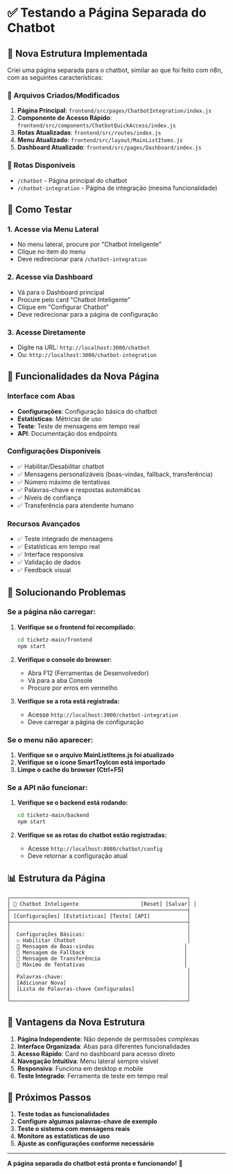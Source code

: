 # ✅ Testando a Página Separada do Chatbot

## 🚀 Nova Estrutura Implementada

Criei uma página separada para o chatbot, similar ao que foi feito com n8n, com as seguintes características:

### 📁 Arquivos Criados/Modificados

1. **Página Principal**: `frontend/src/pages/ChatbotIntegration/index.js`
2. **Componente de Acesso Rápido**: `frontend/src/components/ChatbotQuickAccess/index.js`
3. **Rotas Atualizadas**: `frontend/src/routes/index.js`
4. **Menu Atualizado**: `frontend/src/layout/MainListItems.js`
5. **Dashboard Atualizado**: `frontend/src/pages/Dashboard/index.js`

### 🔗 Rotas Disponíveis

- `/chatbot` - Página principal do chatbot
- `/chatbot-integration` - Página de integração (mesma funcionalidade)

## 🧪 Como Testar

### 1. **Acesse via Menu Lateral**
- No menu lateral, procure por "Chatbot Inteligente"
- Clique no item do menu
- Deve redirecionar para `/chatbot-integration`

### 2. **Acesse via Dashboard**
- Vá para o Dashboard principal
- Procure pelo card "Chatbot Inteligente" 
- Clique em "Configurar Chatbot"
- Deve redirecionar para a página de configuração

### 3. **Acesse Diretamente**
- Digite na URL: `http://localhost:3000/chatbot`
- Ou: `http://localhost:3000/chatbot-integration`

## 🎯 Funcionalidades da Nova Página

### **Interface com Abas**
- **Configurações**: Configuração básica do chatbot
- **Estatísticas**: Métricas de uso
- **Teste**: Teste de mensagens em tempo real
- **API**: Documentação dos endpoints

### **Configurações Disponíveis**
- ✅ Habilitar/Desabilitar chatbot
- ✅ Mensagens personalizáveis (boas-vindas, fallback, transferência)
- ✅ Número máximo de tentativas
- ✅ Palavras-chave e respostas automáticas
- ✅ Níveis de confiança
- ✅ Transferência para atendente humano

### **Recursos Avançados**
- ✅ Teste integrado de mensagens
- ✅ Estatísticas em tempo real
- ✅ Interface responsiva
- ✅ Validação de dados
- ✅ Feedback visual

## 🔧 Solucionando Problemas

### **Se a página não carregar:**

1. **Verifique se o frontend foi recompilado:**
   ```bash
   cd ticketz-main/frontend
   npm start
   ```

2. **Verifique o console do browser:**
   - Abra F12 (Ferramentas de Desenvolvedor)
   - Vá para a aba Console
   - Procure por erros em vermelho

3. **Verifique se a rota está registrada:**
   - Acesse `http://localhost:3000/chatbot-integration`
   - Deve carregar a página de configuração

### **Se o menu não aparecer:**

1. **Verifique se o arquivo MainListItems.js foi atualizado**
2. **Verifique se o ícone SmartToyIcon está importado**
3. **Limpe o cache do browser (Ctrl+F5)**

### **Se a API não funcionar:**

1. **Verifique se o backend está rodando:**
   ```bash
   cd ticketz-main/backend
   npm start
   ```

2. **Verifique se as rotas do chatbot estão registradas:**
   - Acesse `http://localhost:8080/chatbot/config`
   - Deve retornar a configuração atual

## 📊 Estrutura da Página

```
┌─────────────────────────────────────────────────────────┐
│ 🤖 Chatbot Inteligente                    [Reset] [Salvar] │
├─────────────────────────────────────────────────────────┤
│ [Configurações] [Estatísticas] [Teste] [API]            │
├─────────────────────────────────────────────────────────┤
│                                                         │
│  Configurações Básicas:                                 │
│  ☐ Habilitar Chatbot                                    │
│  📝 Mensagem de Boas-vindas                             │
│  📝 Mensagem de Fallback                                │
│  📝 Mensagem de Transferência                           │
│  🔢 Máximo de Tentativas                                │
│                                                         │
│  Palavras-chave:                                        │
│  [Adicionar Nova]                                       │
│  [Lista de Palavras-chave Configuradas]                 │
│                                                         │
└─────────────────────────────────────────────────────────┘
```

## 🎉 Vantagens da Nova Estrutura

1. **Página Independente**: Não depende de permissões complexas
2. **Interface Organizada**: Abas para diferentes funcionalidades
3. **Acesso Rápido**: Card no dashboard para acesso direto
4. **Navegação Intuitiva**: Menu lateral sempre visível
5. **Responsiva**: Funciona em desktop e mobile
6. **Teste Integrado**: Ferramenta de teste em tempo real

## 🔄 Próximos Passos

1. **Teste todas as funcionalidades**
2. **Configure algumas palavras-chave de exemplo**
3. **Teste o sistema com mensagens reais**
4. **Monitore as estatísticas de uso**
5. **Ajuste as configurações conforme necessário**

---

**A página separada do chatbot está pronta e funcionando!** 🎉

